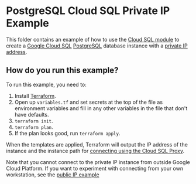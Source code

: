 # PostgreSQL Cloud SQL Private IP Example

This folder contains an example of how to use the [Cloud SQL module](/modules/cloud-sql) to create a [Google Cloud SQL](https://cloud.google.com/sql/) 
[PostgreSQL](https://cloud.google.com/sql/docs/postgres/) database instance with a [private IP address](https://cloud.google.com/sql/docs/postgres/private-ip). 

## How do you run this example?

To run this example, you need to:

1. Install [Terraform](https://www.terraform.io/).
1. Open up `variables.tf` and set secrets at the top of the file as environment variables and fill in any other variables in
   the file that don't have defaults. 
1. `terraform init`.
1. `terraform plan`.
1. If the plan looks good, run `terraform apply`.

When the templates are applied, Terraform will output the IP address of the instance 
and the instance path for [connecting using the Cloud SQL Proxy](https://cloud.google.com/sql/docs/postgres/sql-proxy).

Note that you cannot connect to the private IP instance from outside Google Cloud Platform. 
If you want to experiment with connecting from your own workstation, see the [public IP example](../postgres-public-ip)  
